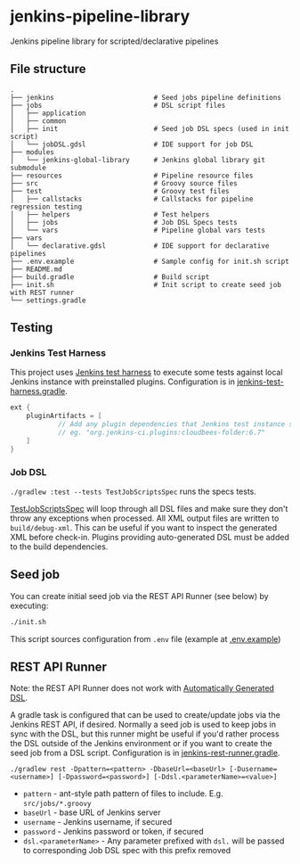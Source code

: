 # jenkins-pipeline-library

Jenkins pipeline library for scripted/declarative pipelines

## File structure

    .
    ├── jenkins                         # Seed jobs pipeline definitions
    ├── jobs                            # DSL script files
    │   ├── application
    │   ├── common
    │   ├── init                        # Seed job DSL specs (used in init script)
    │   └── jobDSL.gdsl                 # IDE support for job DSL
    ├── modules
    │   └── jenkins-global-library      # Jenkins global library git submodule
    ├── resources                       # Pipeline resource files
    ├── src                             # Groovy source files
    ├── test                            # Groovy test files
    │   ├── callstacks                  # Callstacks for pipeline regression testing
    │   ├── helpers                     # Test helpers
    │   ├── jobs                        # Job DSL Specs tests
    │   └── vars                        # Pipeline global vars tests
    ├── vars
    │   └── declarative.gdsl            # IDE support for declarative pipelines
    ├── .env.example                    # Sample config for init.sh script
    ├── README.md
    ├── build.gradle                    # Build script
    ├── init.sh                         # Init script to create seed job with REST runner
    └── settings.gradle

## Testing

### Jenkins Test Harness

This project uses [Jenkins test harness](https://github.com/jenkinsci/jenkins-test-harness) to execute some tests against local Jenkins instance with preinstalled plugins. 
Configuration is in [jenkins-test-harness.gradle](gradle/jenkins-test-harness.gradle).

```groovy
ext {
    pluginArtifacts = [
            // Add any plugin dependencies that Jenkins test instance should have to run properly here
            // eg. "org.jenkins-ci.plugins:cloudbees-folder:6.7"
    ]
}
```

### Job DSL

`./gradlew :test --tests TestJobScriptsSpec` runs the specs tests.

[TestJobScriptsSpec](test/jobs/TestJobScriptsSpec.groovy) 
will loop through all DSL files and make sure they don't throw any exceptions when processed. All XML output files are written to `build/debug-xml`. 
This can be useful if you want to inspect the generated XML before check-in. Plugins providing auto-generated DSL must be added to the build dependencies.

## Seed job

You can create initial seed job via the REST API Runner (see below) by executing:

```bash
./init.sh 
```

This script sources configuration from `.env` file (example at [.env.example](.env.example))

## REST API Runner

Note: the REST API Runner does not work with [Automatically Generated DSL](https://github.com/jenkinsci/job-dsl-plugin/wiki/Automatically-Generated-DSL). 

A gradle task is configured that can be used to create/update jobs via the Jenkins REST API, if desired. Normally
a seed job is used to keep jobs in sync with the DSL, but this runner might be useful if you'd rather process the
DSL outside of the Jenkins environment or if you want to create the seed job from a DSL script.
Configuration is in [jenkins-rest-runner.gradle](gradle/jenkins-rest-runner.gradle).

```./gradlew rest -Dpattern=<pattern> -DbaseUrl=<baseUrl> [-Dusername=<username>] [-Dpassword=<password>] [-Ddsl.<parameterName>=<value>]```

* `pattern` - ant-style path pattern of files to include. E.g. `src/jobs/*.groovy`
* `baseUrl` - base URL of Jenkins server
* `username` - Jenkins username, if secured
* `password` - Jenkins password or token, if secured
* `dsl.<parameterName>` - Any parameter prefixed with `dsl.` will be passed to corresponding Job DSL spec with this prefix removed
